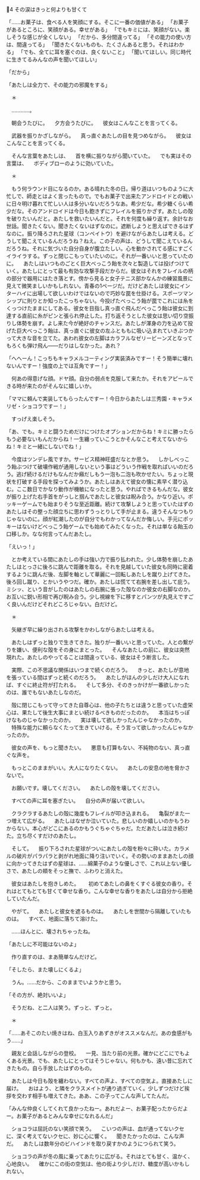 🍬4 その涙はきっと何よりも甘くて

「……お菓子は、食べる人を笑顔にする。そこに一番の価値がある」
「お菓子があるところに、笑顔がある。幸せがある」
「でもキミには、笑顔がない。楽しそうな感じが全くしない」
「だから、多分間違ってる」
「その能力の使い方は、間違ってる」
「聞きたくないものも、たくさんあると思う。それはわかる」
「でも、全てに耳を塞ぐのは、良くないこと」
「聞いてほしい。同じ時代に生きてるみんなの声を聞いてほしい」

「だから」

「あたしは全力で、その能力の邪魔をする」

　＊

　…………。

　朝会うたびに。
　夕方会うたびに。
　彼女はこんなことを言ってくる。

　武器を振りかざしながら。
　真っ直ぐあたしの目を見つめながら。
　彼女はこんなことを言ってくる。

　そんな言葉をあたしは、
　首を横に振りながら聞いていた。
　でも実はその言葉は、
　ボディブローのように効いていた。

　＊

　もう何ラウンド目になるのか。ある晴れた冬の日。帰り道はいつものように大忙しで、師走とはよく言ったもので。でもお菓子で出来たアンドロイドとの戦いに日々明け暮れて忙しい人は多分いないだろうなあ。希少だな。希少糖くらい希少だな。そのアンドロイドは今日も飽きずにフレイルを振りかざす。あたしの殻を破りたいんだと。あたしを救いたいんだと。それを何度も繰り返す。余計なお世話。聞きたくない。聞きたくないはずなのに。遮断しようと思えばできるはずなのに。振り降ろされた星球（コンペイトウ）を避けながらあたしは考える。どうして聞こえているんだろうね？ねえ。この子の声は、どうして聞こえているんだろうね。それに気づいた自分自身が腹立たしい。心を動かされてる感にすごくイライラする。ずっと閉じこもっていたいのに。それが一番いいと思っていたのに。
　あたしはいつものごとく巨大べっこう飴を次々と製造しては投げつけていく。あたしにとって最も有効な攻撃手段だからだ。彼女はそれをフレイルの柄の部分で器用にはたき落とす。傍から見ると女子テニス部かなんかの練習風景に見えて微笑ましいかもしれない。青春の1ページだ。だけどあたしは彼女にインターハイに出場して欲しいわけではないので巧妙な罠を仕掛ける。スポーツマンシップに則りとか知ったこっちゃない。今投げたべっこう飴が罠でこれには糸をくっつけたままにしてある。彼女を目指し真っ直ぐ飛んだべっこう飴は彼女に到達する直前に糸がピンと張られ停止した。打ち返そうとした彼女は思い切り空振りし体勢を崩す。よし来た今が絶好のチャンスだ。あたしが渾身の力を込めて投げた巨大べっこう飴は、真っ直ぐに彼女の左ふとももに吸い込まれていきぶつかって大きな音を立てた。あわれ彼女の左脚はカラフルなゼリービーンズとなってもろくも弾け飛ん――だりはしなかった。あれ？

「へへーん！こっちもキャラメルコーティング実装済みですー！そう簡単に壊れないんですー！強度の上では互角ですー！」

　何あの得意げな顔。ドヤ顔。自分の弱点を克服して来たか。それをアピールできる時が来たのがそんなに嬉しいか。

「ママに頼んで実装してもらったんですー！今日からあたしは三秀園・キャラメリゼ・ショコラですー！」

　すっげえ楽しそう。

「あ、でも。キミと闘うためだけにつけたオプションだからね！キミに勝ったらもう必要ないもんだからね！一生纏っていこうとかそんなこと考えてないからね！キミと一緒にしないでね！」

　今度はツンデレ風ですか。サービス精神旺盛だなとか思う。
　しかしべっこう飴ぶつけて破壊作戦が通用しないという事はどういう作戦を取ればいいのだろう。逃げ続けるだけもなんだか癪だしもう一泡も二泡も吹かせたい。ちょっと現状を打破する手段を探ってみようか。あたしはあえて彼女の懐に素早く潜り込む。ここ数日でかなり動作が機敏になったと思う。やればできるもんだな。彼女が振り上げた右手首をがっしと掴んであたしと彼女は睨み合う。かなり近い。ポッキーゲームでも始まりそうな至近距離。続けて攻撃しようと思っていたはずのあたしはその整った顔立ちに思わずうっとりして手が止まる。違うそんなつもりじゃないのに。顔が紅潮したのが自分でもわかってなんだか悔しい。手元にポッキーはないけどべっこう飴ゲームでも始めてみたくなった。それは単なる飴玉の口移しか。なな何言ってんだあたし。

「えいっ！」

　とか考えている間にあたしの手は強い力で振り払われた。少し体勢を崩したあたしはとっさに後ろに跳んで距離を取る。それを見越していた彼女も同時に密着するように跳んだ後、左脚を軸として華麗に一回転しあたしを蹴り上げてきた。後ろ回し蹴り、とかいうやつだ。確か。あたしは慌てて右腕を差し出して庇う。ミシッ、という音がしたのはあたしの右腕に張った殻なのか彼女の右脚なのか。お互いに鋭い形相で再び睨み合う。少し視線を下に移すとパンツが丸見えですごく良いんだけどそれどころじゃない。白だけど。

　＊

　矢継ぎ早に繰り出される攻撃をかわしながらあたしは考える。

　あたしはずっと独りで生きてきた。独りが一番いいと思っていた。人との繋がりを嫌い、便利な殻をその身にまとった。
　そんなあたしの前に、彼女は突然現れた。あたしのやってることは間違っている、彼女はそう断言した。

　実際、この不思議な関係はいつまで続くのだろう。
　きっと、あたしが意地を張っている間はずっと続くのだろう。
　あたしがほんの少しだけ大人になれば、すぐに終止符が打たれる。
　そして多分、そのきっかけが一番欲しかったのは、誰でもないあたしなのだ。

　殻に閉じこもって守ってきた自尊心は、他の子たちとは違うと思っていた虚栄心は、果たして後生大事にまとい続けるべきものだったのか。
　本当はちっぽけなものじゃなかったのか。
　実は壊して欲しかったんじゃなかったのか。
　特殊な能力に頼らなくたって生きていける。そう言って欲しかったんじゃなかったのか。

　彼女の声を、もっと聞きたい。
　悪意も打算もない、不純物のない、真っ直ぐな声を。

　もっとこのままがいい。大人になりたくない。
　あたしの安息の地を脅かさないで。

　お願いです。壊してください。
　あたしの殻を壊してください。

　すべての声に耳を塞ぎたい。
　自分の声が届いて欲しい。

　クラクラするあたしの殻に幾度もフレイルが叩き込まれる。
　亀裂がまた一つ増えて広がる。
　あたしはなぜか泣いていた。悲しいのか嬉しいのかもうわからない。本心がどこにあるのかもうぐちゃぐちゃだ。ただあたしは泣き続けた。立ち尽くすだけのあたし。

　そして。
　振り下ろされた星球がついにあたしの殻を粉々に砕いた。カラメルの破片がパラパラと剥がれ地面に降り注いでいく。その勢いのままあたしの顔に向かってきたはずの星球は、……綿菓子のような優しさで、これ以上ない優しさで、あたしの頬をそっと撫で、ふわりと消えた。

　彼女はあたしを抱きしめた。　
　初めてあたしの鼻をくすぐる彼女の香り。それはとてもとても甘くて幸せな香り。こんな幸せな香りをあたしは自分から拒絶していたんだ。

　やがて。
　あたしと彼女を遮るものは。
　あたしを世間から隔離していたものは。
　すべて、地面に落ちて溶けた。

　……ほんとに、壊されちゃったね。

「あたしに不可能はないのよ」

　作り直すのは、まあ簡単なんだけど。

「そしたら、また壊しにくるよ」

　うん。……だから、このままでいようかと思う。

「その方が、絶対いいよ」

　そうだね、と二人は笑う。ずっと、ずっと。

　＊

「……あそこのたい焼きはね、白玉入りあずきがオススメなんだ。あの食感がもう……」

　親友と会話しながらの登校。
　一見、当たり前の光景。確かにどこにでもよくある光景。でも、あたしにとってはそうじゃない。何もかも、遠い昔に忘れてきたもの。自ら手放したはずのもの。

　あたしは今日も殻を纏わない。すべての声よ、すべての空気よ。直接あたしに届け。
　おはよう、と隣をクラスメイトが通り過ぎていく。少しずつだけど挨拶を交わす相手も増えてきた。ああ、この子ってこんな声してたんだ。

「みんな仲良くしてくれて良かったねー。あれだよー、お菓子配ったからだよー。お菓子があるとみんな幸せになれるんだ」

　ショコラは屈託のない笑顔で笑う。
　こいつの声は、血が通ってないクセに、深く考えてないクセに、妙に心に響く。
　聞きたかったのは、こんな声だ。
　あたしは数年分のビハインドを取り戻すかのようにつられて笑う。

　ショコラの声が冬の風に乗ってあたりに広がる。それはとても甘く、温かく、心地良い。
　確かにこの街の空気は、他の街より少しだけ、糖度が高いかもしれない。